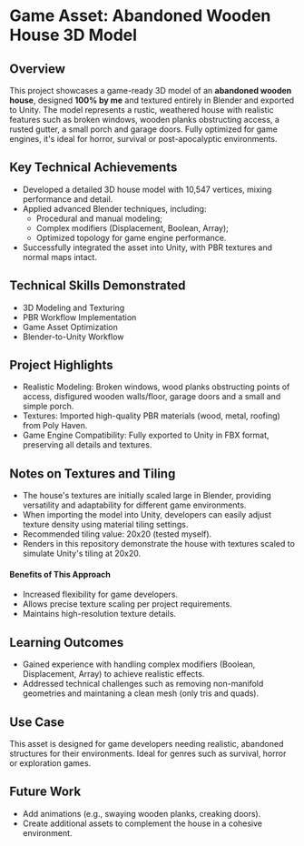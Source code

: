 # Game Asset: Abandoned Wooden House 3D Model

## Overview

This project showcases a game-ready 3D model of an **abandoned wooden house**, designed **100% by me** and textured entirely in Blender and exported to Unity. The model represents a rustic, weathered house with realistic features such as broken windows, wooden planks obstructing access, a rusted gutter, a small porch and garage doors. Fully optimized for game engines, it's ideal for horror, survival or post-apocalyptic environments.

## Key Technical Achievements

- Developed a detailed 3D house model with 10,547 vertices, mixing performance and detail.
- Applied advanced Blender techniques, including:
    - Procedural and manual modeling;
    - Complex modifiers (Displacement, Boolean, Array);
    - Optimized topology for game engine performance.
- Successfully integrated the asset into Unity, with PBR textures and normal maps intact.

## Technical Skills Demonstrated

- 3D Modeling and Texturing
- PBR Workflow Implementation
- Game Asset Optimization
- Blender-to-Unity Workflow

## Project Highlights

- Realistic Modeling: Broken windows, wood planks obstructing points of access, disfigured wooden walls/floor, garage doors and a small and simple porch.
- Textures: Imported high-quality PBR materials (wood, metal, roofing) from Poly Haven.
- Game Engine Compatibility: Fully exported to Unity in FBX format, preserving all details and textures.

## Notes on Textures and Tiling

- The house's textures are initially scaled large in Blender, providing versatility and adaptability for different game environments.
- When importing the model into Unity, developers can easily adjust texture density using material tiling settings.
- Recommended tiling value: 20x20 (tested myself).
- Renders in this repository demonstrate the house with textures scaled to simulate Unity's tiling at 20x20.

#### Benefits of This Approach

- Increased flexibility for game developers.
- Allows precise texture scaling per project requirements.
- Maintains high-resolution texture details.

## Learning Outcomes

- Gained experience with handling complex modifiers (Boolean, Displacement, Array) to achieve realistic effects.
- Addressed technical challenges such as removing non-manifold geometries and maintaning a clean mesh (only tris and quads).

## Use Case

This asset is designed for game developers needing realistic, abandoned structures for their environments. Ideal for genres such as survival, horror or exploration games.

## Future Work

- Add animations (e.g., swaying wooden planks, creaking doors).
- Create additional assets to complement the house in a cohesive environment.
